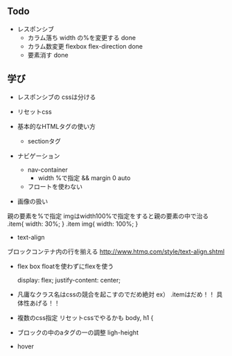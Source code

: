 
## Todo

- レスポンシブ
  - カラム落ち width の%を変更する done
  - カラム数変更 flexbox flex-direction done 
  - 要素消す done

## 学び

- レスポンシブの cssは分ける
- リセットcss
- 基本的なHTMLタグの使い方
  - sectionタグ
- ナビゲーション
  - nav-container
    - width %で指定 && margin 0 auto
  - フロートを使わない

- 画像の扱い

親の要素を%で指定
imgはwidth100%で指定をすると親の要素の中で治る
.item{
  width: 30%;
}
.item img{
  width: 100%;
}

- text-align

ブロックコンテナ内の行を揃える
http://www.htmq.com/style/text-align.shtml

- flex box
   floatを使わずにflexを使う

  display: flex;
  justify-content: center;

- 凡庸なクラス名はcssの競合を起こすのでだめ絶対
  ex） .itemはだめ！！ 具体性あげる！！

- 複数のcss指定
リセットcssでやるかも
body,
h1 {


- ブロックの中のaタグの一の調整
ligh-height

- hover